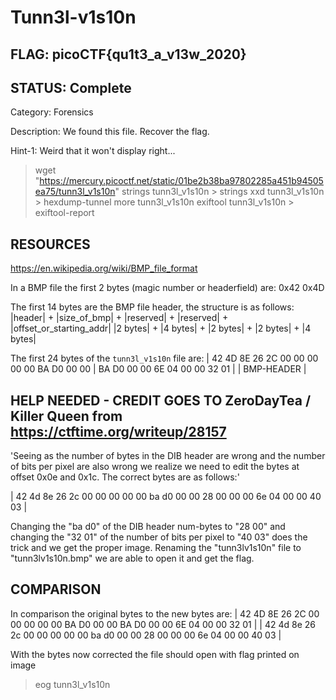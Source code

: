 # Tunn3l-v1s10n

## FLAG: picoCTF{qu1t3_a_v13w_2020}

## STATUS: Complete

Category: Forensics

Description: We found this file. Recover the flag.

Hint-1: Weird that it won't display right...

> wget "https://mercury.picoctf.net/static/01be2b38ba97802285a451b94505ea75/tunn3l_v1s10n"
> strings tunn3l_v1s10n > strings
> xxd tunn3l_v1s10n > hexdump-tunnel
> more tunn3l_v1s10n
> exiftool tunn3l_v1s10n > exiftool-report

## RESOURCES

<https://en.wikipedia.org/wiki/BMP_file_format>

In a BMP file the first 2 bytes (magic number or headerfield) are:
0x42 0x4D

The first 14 bytes are the BMP file header, the structure is as follows:
|header| + |size_of_bmp| + |reserved| + |reserved| + |offset_or_starting_addr|
|2 bytes| + |4 bytes| + |2 bytes| + |2 bytes| + |4 bytes|

The first 24 bytes of the `tunn3l_v1s10n` file are:
| 42 4D 8E 26 2C 00 00 00 00 00 BA D0 00 00 | BA D0 00 00 6E 04 00 00 32 01 |
| BMP-HEADER |

## HELP NEEDED - CREDIT GOES TO ZeroDayTea / Killer Queen from <https://ctftime.org/writeup/28157>

'Seeing as the number of bytes in the DIB header are wrong and the number of bits per pixel are also wrong we realize we need to edit the bytes at offset 0x0e and 0x1c. The correct bytes are as follows:'

| 42 4d 8e 26 2c 00 00 00 00 00 ba d0 00 00 28 00 00 00 6e 04 00 00 40 03 |

Changing the "ba d0" of the DIB header num-bytes to "28 00" and changing the "32 01" of the number of bits per pixel to "40 03" does the trick and we get the proper image. Renaming the "tunn3lv1s10n" file to "tunn3lv1s10n.bmp" we are able to open it and get the flag.

## COMPARISON

In comparison the original bytes to the new bytes are:
| 42 4D 8E 26 2C 00 00 00 00 00 BA D0 00 00 BA D0 00 00 6E 04 00 00 32 01 |
| 42 4d 8e 26 2c 00 00 00 00 00 ba d0 00 00 28 00 00 00 6e 04 00 00 40 03 |

With the bytes now corrected the file should open with flag printed on image
> eog tunn3l_v1s10n
